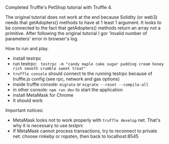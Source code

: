 Completed Truffle's PetShop tutorial with Truffle 4.

The original tutorial does not work at the end because Solidity (or web3) needs that getAdopters() methods to have at 1 least 1 argument.
It looks to be connected to the fact that getAdopters() methods return an array not a primitive. 
After following the original tutorial I gor 'Invalid number of parameters' error in browser's log.

How to run and play.
* install testrpc
* run testrpc:
`
testrpc -m "candy maple cake sugar pudding cream honey rich smooth crumble sweet treat"`
* `truffle console` should connect to the running testrpc because of truffle.js config (see rpc, network and gas options)
* inside truffle console: `migrate` or `migrate --reset --compile-all`
* in other console: `npm run dev` to start the application
* install MetaMask for Chrome
* It should work

Important notices:
* MetaMask looks not to work properly with `truffle develop` net. That's why it is necessary to use *testprc*
* If MetaMask cannot process transactions, try to reconnect to private net: choose rinkeby or ropsten, then back to localhost:8545
